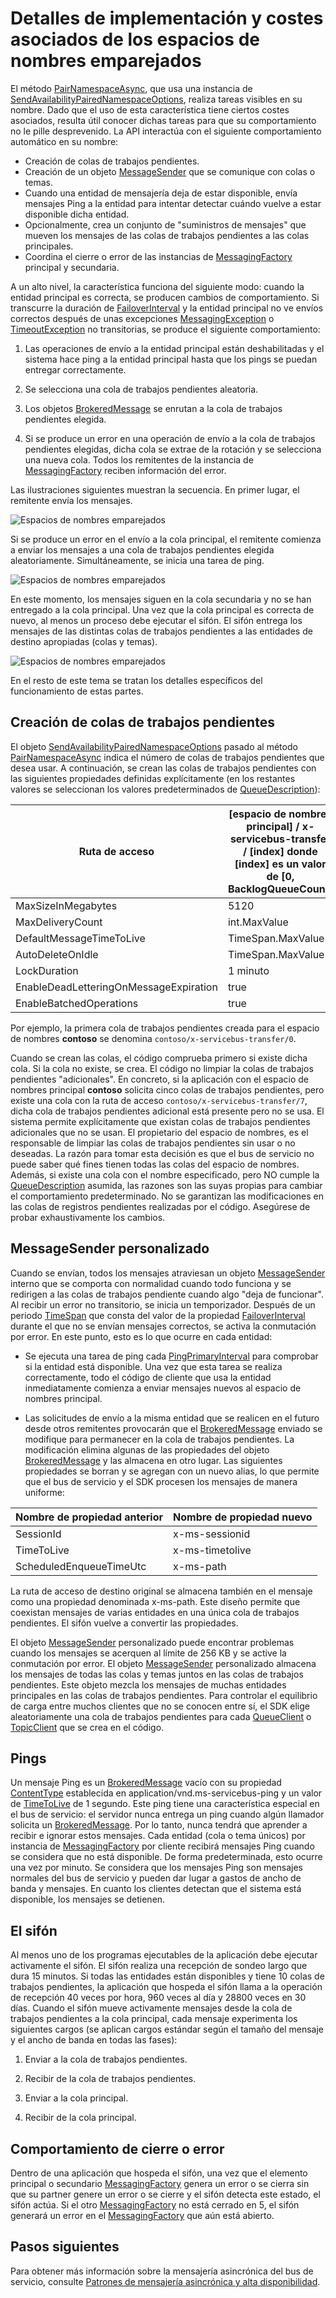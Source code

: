 <properties 
   pageTitle="Espacios de nombres emparejados del bus de servicio | Microsoft Azure"
   description="Detalles de la implementación y costos de los espacios de nombres emparejados"
   services="service-bus"
   documentationCenter="na"
   authors="sethmanheim"
   manager="timlt"
   editor="tysonn" /> 
<tags 
   ms.service="service-bus"
   ms.devlang="na"
   ms.topic="article"
   ms.tgt_pltfrm="na"
   ms.workload="na"
   ms.date="09/18/2015"
   ms.author="sethm" />

# Detalles de implementación y costes asociados de los espacios de nombres emparejados

El método [PairNamespaceAsync][], que usa una instancia de [SendAvailabilityPairedNamespaceOptions][], realiza tareas visibles en su nombre. Dado que el uso de esta característica tiene ciertos costes asociados, resulta útil conocer dichas tareas para que su comportamiento no le pille desprevenido. La API interactúa con el siguiente comportamiento automático en su nombre:

-   Creación de colas de trabajos pendientes.
-   Creación de un objeto [MessageSender][] que se comunique con colas o temas.
-   Cuando una entidad de mensajería deja de estar disponible, envía mensajes Ping a la entidad para intentar detectar cuándo vuelve a estar disponible dicha entidad.
-   Opcionalmente, crea un conjunto de "suministros de mensajes" que mueven los mensajes de las colas de trabajos pendientes a las colas principales.
-   Coordina el cierre o error de las instancias de [MessagingFactory][] principal y secundaria.

A un alto nivel, la característica funciona del siguiente modo: cuando la entidad principal es correcta, se producen cambios de comportamiento. Si transcurre la duración de [FailoverInterval][] y la entidad principal no ve envíos correctos después de unas excepciones [MessagingException][] o [TimeoutException][] no transitorias, se produce el siguiente comportamiento:

1.  Las operaciones de envío a la entidad principal están deshabilitadas y el sistema hace ping a la entidad principal hasta que los pings se puedan entregar correctamente.

2.  Se selecciona una cola de trabajos pendientes aleatoria.

3.  Los objetos [BrokeredMessage][] se enrutan a la cola de trabajos pendientes elegida.

1.  Si se produce un error en una operación de envío a la cola de trabajos pendientes elegidas, dicha cola se extrae de la rotación y se selecciona una nueva cola. Todos los remitentes de la instancia de [MessagingFactory][] reciben información del error.

Las ilustraciones siguientes muestran la secuencia. En primer lugar, el remitente envía los mensajes.

![Espacios de nombres emparejados][0]

Si se produce un error en el envío a la cola principal, el remitente comienza a enviar los mensajes a una cola de trabajos pendientes elegida aleatoriamente. Simultáneamente, se inicia una tarea de ping.

![Espacios de nombres emparejados][1]

En este momento, los mensajes siguen en la cola secundaria y no se han entregado a la cola principal. Una vez que la cola principal es correcta de nuevo, al menos un proceso debe ejecutar el sifón. El sifón entrega los mensajes de las distintas colas de trabajos pendientes a las entidades de destino apropiadas (colas y temas).

![Espacios de nombres emparejados][2]

En el resto de este tema se tratan los detalles específicos del funcionamiento de estas partes.

## Creación de colas de trabajos pendientes

El objeto [SendAvailabilityPairedNamespaceOptions][] pasado al método [PairNamespaceAsync][] indica el número de colas de trabajos pendientes que desea usar. A continuación, se crean las colas de trabajos pendientes con las siguientes propiedades definidas explícitamente (en los restantes valores se seleccionan los valores predeterminados de [QueueDescription][]):

| Ruta de acceso | [espacio de nombres principal] / x-servicebus-transfer / [index] donde [index] es un valor de [0, BacklogQueueCount) |
|----------------------------------------|------------------------------------------------------------------------------------------------------|
| MaxSizeInMegabytes | 5120 |
| MaxDeliveryCount | int.MaxValue |
| DefaultMessageTimeToLive | TimeSpan.MaxValue |
| AutoDeleteOnIdle | TimeSpan.MaxValue |
| LockDuration | 1 minuto |
| EnableDeadLetteringOnMessageExpiration | true |
| EnableBatchedOperations | true |

Por ejemplo, la primera cola de trabajos pendientes creada para el espacio de nombres **contoso** se denomina `contoso/x-servicebus-transfer/0`.

Cuando se crean las colas, el código comprueba primero si existe dicha cola. Si la cola no existe, se crea. El código no limpiar la colas de trabajos pendientes "adicionales". En concreto, si la aplicación con el espacio de nombres principal **contoso** solicita cinco colas de trabajos pendientes, pero existe una cola con la ruta de acceso `contoso/x-servicebus-transfer/7`, dicha cola de trabajos pendientes adicional está presente pero no se usa. El sistema permite explícitamente que existan colas de trabajos pendientes adicionales que no se usan. El propietario del espacio de nombres, es el responsable de limpiar las colas de trabajos pendientes sin usar o no deseadas. La razón para tomar esta decisión es que el bus de servicio no puede saber qué fines tienen todas las colas del espacio de nombres. Además, si existe una cola con el nombre especificado, pero NO cumple la [QueueDescription][] asumida, las razones son las suyas propias para cambiar el comportamiento predeterminado. No se garantizan las modificaciones en las colas de registros pendientes realizadas por el código. Asegúrese de probar exhaustivamente los cambios.

## MessageSender personalizado

Cuando se envían, todos los mensajes atraviesan un objeto [MessageSender][] interno que se comporta con normalidad cuando todo funciona y se redirigen a las colas de trabajos pendiente cuando algo "deja de funcionar". Al recibir un error no transitorio, se inicia un temporizador. Después de un periodo [TimeSpan][] que consta del valor de la propiedad [FailoverInterval][] durante el que no se envían mensajes correctos, se activa la conmutación por error. En este punto, esto es lo que ocurre en cada entidad:

- Se ejecuta una tarea de ping cada [PingPrimaryInterval][] para comprobar si la entidad está disponible. Una vez que esta tarea se realiza correctamente, todo el código de cliente que usa la entidad inmediatamente comienza a enviar mensajes nuevos al espacio de nombres principal.

- Las solicitudes de envío a la misma entidad que se realicen en el futuro desde otros remitentes provocarán que el [BrokeredMessage][] enviado se modifique para permanecer en la cola de trabajos pendientes. La modificación elimina algunas de las propiedades del objeto [BrokeredMessage][] y las almacena en otro lugar. Las siguientes propiedades se borran y se agregan con un nuevo alias, lo que permite que el bus de servicio y el SDK procesen los mensajes de manera uniforme:

| Nombre de propiedad anterior | Nombre de propiedad nuevo |
|-------------------------|-------------------|
| SessionId | x-ms-sessionid |
| TimeToLive | x-ms-timetolive |
| ScheduledEnqueueTimeUtc | x-ms-path |

La ruta de acceso de destino original se almacena también en el mensaje como una propiedad denominada x-ms-path. Este diseño permite que coexistan mensajes de varias entidades en una única cola de trabajos pendientes. El sifón vuelve a convertir las propiedades.

El objeto [MessageSender][] personalizado puede encontrar problemas cuando los mensajes se acerquen al límite de 256 KB y se active la conmutación por error. El objeto [MessageSender][] personalizado almacena los mensajes de todas las colas y temas juntos en las colas de trabajos pendientes. Este objeto mezcla los mensajes de muchas entidades principales en las colas de trabajos pendientes. Para controlar el equilibrio de carga entre muchos clientes que no se conocen entre sí, el SDK elige aleatoriamente una cola de trabajos pendientes para cada [QueueClient][] o [TopicClient][] que se crea en el código.

## Pings

Un mensaje Ping es un [BrokeredMessage][] vacío con su propiedad [ContentType][] establecida en application/vnd.ms-servicebus-ping y un valor de [TimeToLive][] de 1 segundo. Este ping tiene una característica especial en el bus de servicio: el servidor nunca entrega un ping cuando algún llamador solicita un [BrokeredMessage][]. Por lo tanto, nunca tendrá que aprender a recibir e ignorar estos mensajes. Cada entidad (cola o tema únicos) por instancia de [MessagingFactory][] por cliente recibirá mensajes Ping cuando se considera que no está disponible. De forma predeterminada, esto ocurre una vez por minuto. Se considera que los mensajes Ping son mensajes normales del bus de servicio y pueden dar lugar a gastos de ancho de banda y mensajes. En cuanto los clientes detectan que el sistema está disponible, los mensajes se detienen.

## El sifón

Al menos uno de los programas ejecutables de la aplicación debe ejecutar activamente el sifón. El sifón realiza una recepción de sondeo largo que dura 15 minutos. Si todas las entidades están disponibles y tiene 10 colas de trabajos pendientes, la aplicación que hospeda el sifón llama a la operación de recepción 40 veces por hora, 960 veces al día y 28800 veces en 30 días. Cuando el sifón mueve activamente mensajes desde la cola de trabajos pendientes a la cola principal, cada mensaje experimenta los siguientes cargos (se aplican cargos estándar según el tamaño del mensaje y el ancho de banda en todas las fases):

1.  Enviar a la cola de trabajos pendientes.

2.  Recibir de la cola de trabajos pendientes.

3.  Enviar a la cola principal.

4.  Recibir de la cola principal.

## Comportamiento de cierre o error

Dentro de una aplicación que hospeda el sifón, una vez que el elemento principal o secundario [MessagingFactory][] genera un error o se cierra sin que su partner genere un error o se cierre y el sifón detecta este estado, el sifón actúa. Si el otro [MessagingFactory][] no está cerrado en 5, el sifón generará un error en el [MessagingFactory][] que aún está abierto.

## Pasos siguientes

Para obtener más información sobre la mensajería asincrónica del bus de servicio, consulte [Patrones de mensajería asincrónica y alta disponibilidad].

  [PairNamespaceAsync]: https://msdn.microsoft.com/library/azure/microsoft.servicebus.messaging.messagingfactory.pairnamespaceasync.aspx
  [SendAvailabilityPairedNamespaceOptions]: https://msdn.microsoft.com/library/azure/microsoft.servicebus.messaging.sendavailabilitypairednamespaceoptions.aspx
  [MessageSender]: https://msdn.microsoft.com/library/azure/microsoft.servicebus.messaging.messagesender.aspx
  [MessagingFactory]: https://msdn.microsoft.com/library/azure/microsoft.servicebus.messaging.messagingfactory.aspx
  [FailoverInterval]: https://msdn.microsoft.com/library/azure/microsoft.servicebus.messaging.pairednamespaceoptions.failoverinterval.aspx
  [MessagingException]: https://msdn.microsoft.com/library/azure/microsoft.servicebus.messaging.messagingexception.aspx
  [TimeoutException]: https://msdn.microsoft.com/library/azure/system.timeoutexception.aspx
  [BrokeredMessage]: https://msdn.microsoft.com/library/azure/microsoft.servicebus.messaging.brokeredmessage.aspx
  [0]: ./media/service-bus-paired-namespaces/IC673405.png
  [1]: ./media/service-bus-paired-namespaces/IC673406.png
  [2]: ./media/service-bus-paired-namespaces/IC673407.png
  [QueueDescription]: https://msdn.microsoft.com/library/azure/microsoft.servicebus.messaging.queuedescription.aspx
  [TimeSpan]: https://msdn.microsoft.com/library/azure/system.timespan.aspx
  [PingPrimaryInterval]: https://msdn.microsoft.com/library/azure/microsoft.servicebus.messaging.sendavailabilitypairednamespaceoptions.pingprimaryinterval.aspx
  [QueueClient]: https://msdn.microsoft.com/library/azure/microsoft.servicebus.messaging.queueclient.aspx
  [TopicClient]: https://msdn.microsoft.com/library/azure/microsoft.servicebus.messaging.topicclient.aspx
  [ContentType]: https://msdn.microsoft.com/library/azure/microsoft.servicebus.messaging.brokeredmessage.contenttype.aspx
  [TimeToLive]: https://msdn.microsoft.com/library/azure/microsoft.servicebus.messaging.brokeredmessage.timetolive.aspx
  [Patrones de mensajería asincrónica y alta disponibilidad]: service-bus-async-messaging.md

<!---HONumber=Sept15_HO4-->